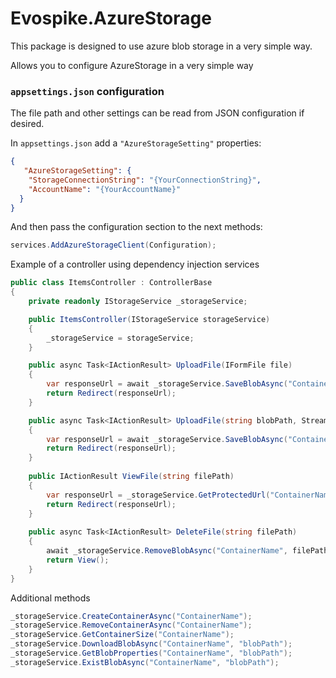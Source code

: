# Evospike.AzureStorage
This package is designed to use azure blob storage in a very simple way.

Allows you to configure AzureStorage in a very simple way

### `appsettings.json` configuration

The file path and other settings can be read from JSON configuration if desired.

In `appsettings.json` add a `"AzureStorageSetting"` properties:

```json
{
   "AzureStorageSetting": {
    "StorageConnectionString": "{YourConnectionString}",
    "AccountName": "{YourAccountName}"
  }
}
```

And then pass the configuration section to the next methods:

```csharp
services.AddAzureStorageClient(Configuration);
```

Example of a controller using dependency injection services

```csharp
public class ItemsController : ControllerBase
{
    private readonly IStorageService _storageService;

    public ItemsController(IStorageService storageService)
    {
        _storageService = storageService;
    }

    public async Task<IActionResult> UploadFile(IFormFile file)
    {
        var responseUrl = await _storageService.SaveBlobAsync("ContainerName", file);
        return Redirect(responseUrl);
    }

    public async Task<IActionResult> UploadFile(string blobPath, Stream file)
    {
        var responseUrl = await _storageService.SaveBlobAsync("ContainerName", blobPath, file);
        return Redirect(responseUrl);
    }
    
    public IActionResult ViewFile(string filePath)
    {
        var responseUrl = _storageService.GetProtectedUrl("ContainerName", filePath, DateTimeOffset.UtcNow.AddSeconds(10));
        return Redirect(responseUrl);
    }
    
    public async Task<IActionResult> DeleteFile(string filePath)
    {
        await _storageService.RemoveBlobAsync("ContainerName", filePath);
        return View();
    }
}
```

Additional methods

```csharp
_storageService.CreateContainerAsync("ContainerName");
_storageService.RemoveContainerAsync("ContainerName");
_storageService.GetContainerSize("ContainerName");
_storageService.DownloadBlobAsync("ContainerName", "blobPath");
_storageService.GetBlobProperties("ContainerName", "blobPath");
_storageService.ExistBlobAsync("ContainerName", "blobPath");
```